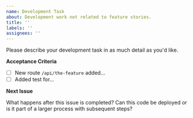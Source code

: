 ```yaml
---
name: Development Task 
about: Development work not related to feature stories. 
title: ''
labels: ''
assignees: ''
---
```


Please describe your development task in as much detail as you'd like.

**Acceptance Criteria**

- [ ] New route `/api/the-feature` added...
- [ ] Added test for...

**Next Issue**

What happens after this issue is completed? Can this code be deployed or is it part of a larger
process with subsequent steps?
